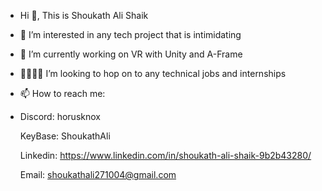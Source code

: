 - Hi 🤜, This is Shoukath Ali Shaik
- 👀 I’m interested in any tech project that is intimidating
- 🌱 I’m currently working on VR with Unity and A-Frame
- 👩🏾‍🤝‍👩 I’m looking to hop on to any technical jobs and internships
- 📫 How to reach me:
- 
  Discord: horusknox
  
  KeyBase: ShoukathAli
  
  Linkedin: https://www.linkedin.com/in/shoukath-ali-shaik-9b2b43280/
  
  Email: shoukathali271004@gmail.com
